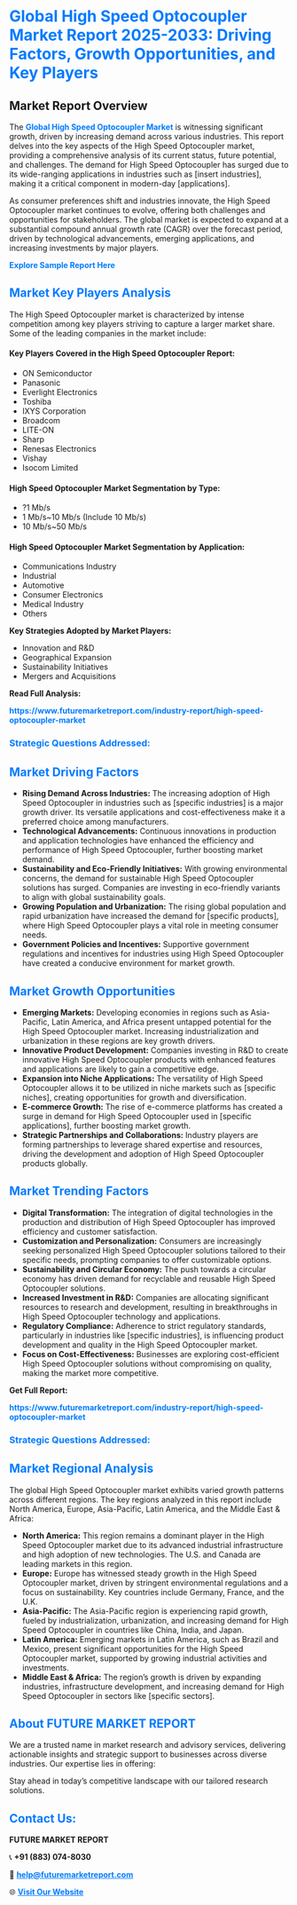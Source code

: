 <h1 style="color: #007BFF;">Global High Speed Optocoupler Market Report 2025-2033: Driving Factors, Growth Opportunities, and Key Players</h1>

<section id="overview">
<h2>Market Report Overview</h2>
<p>The <a href="https://www.futuremarketreport.com/industry-report/high-speed-optocoupler-market" style="color: #007BFF; text-decoration: none;"><strong>Global High Speed Optocoupler Market</strong></a> is witnessing significant growth, driven by increasing demand across various industries. This report delves into the key aspects of the High Speed Optocoupler market, providing a comprehensive analysis of its current status, future potential, and challenges. The demand for High Speed Optocoupler has surged due to its wide-ranging applications in industries such as [insert industries], making it a critical component in modern-day [applications].</p>
<p>As consumer preferences shift and industries innovate, the High Speed Optocoupler market continues to evolve, offering both challenges and opportunities for stakeholders. The global market is expected to expand at a substantial compound annual growth rate (CAGR) over the forecast period, driven by technological advancements, emerging applications, and increasing investments by major players.</p>
</section>

<section id="overview">
<p><a href="https://www.futuremarketreport.com/request-sample/reportId=75679" style="color: #007BFF; text-decoration: none;"><strong>Explore Sample Report Here</strong></a></p>
</section>

<section id="key-players">
<h2 style="color: #007BFF;">Market Key Players Analysis</h2>
<p>The High Speed Optocoupler market is characterized by intense competition among key players striving to capture a larger market share. Some of the leading companies in the market include:</p>
<h4>Key Players Covered in the High Speed Optocoupler Report:</h4>
<ul><li>ON Semiconductor</li><li>Panasonic</li><li>Everlight Electronics</li><li>Toshiba</li><li>IXYS Corporation</li><li>Broadcom</li><li>LITE-ON</li><li>Sharp</li><li>Renesas Electronics</li><li>Vishay</li><li>Isocom Limited</li></ul>
<h4>High Speed Optocoupler Market Segmentation by Type:</h4>
<ul><li>?1 Mb/s</li><li>1 Mb/s~10 Mb/s (Include 10 Mb/s)</li><li>10 Mb/s~50 Mb/s</li></ul>

<h4>High Speed Optocoupler Market Segmentation by Application:</h4>
<ul><li>Communications Industry</li><li>Industrial</li><li>Automotive</li><li>Consumer Electronics</li><li>Medical Industry</li><li>Others</li></ul>
<p><strong>Key Strategies Adopted by Market Players:</strong></p>
<ul>
<li>Innovation and R&D</li>
<li>Geographical Expansion</li>
<li>Sustainability Initiatives</li>
<li>Mergers and Acquisitions</li>
</ul>
</section>

<section>
<p><strong>Read Full Analysis: </strong></p><a href="https://www.futuremarketreport.com/industry-report/high-speed-optocoupler-market" style="color: #007BFF; text-decoration: none;"><strong>https://www.futuremarketreport.com/industry-report/high-speed-optocoupler-market</strong></a>
<h3 style="color: #007BFF;">Strategic Questions Addressed:</h3>
</section>

<section id="driving-factors">
<h2 style="color: #007BFF;">Market Driving Factors</h2>
<ul>
<li><strong>Rising Demand Across Industries:</strong> The increasing adoption of High Speed Optocoupler in industries such as [specific industries] is a major growth driver. Its versatile applications and cost-effectiveness make it a preferred choice among manufacturers.</li>
<li><strong>Technological Advancements:</strong> Continuous innovations in production and application technologies have enhanced the efficiency and performance of High Speed Optocoupler, further boosting market demand.</li>
<li><strong>Sustainability and Eco-Friendly Initiatives:</strong> With growing environmental concerns, the demand for sustainable High Speed Optocoupler solutions has surged. Companies are investing in eco-friendly variants to align with global sustainability goals.</li>
<li><strong>Growing Population and Urbanization:</strong> The rising global population and rapid urbanization have increased the demand for [specific products], where High Speed Optocoupler plays a vital role in meeting consumer needs.</li>
<li><strong>Government Policies and Incentives:</strong> Supportive government regulations and incentives for industries using High Speed Optocoupler have created a conducive environment for market growth.</li>
</ul>
</section>

<section id="growth-opportunities">
<h2 style="color: #007BFF;">Market Growth Opportunities</h2>
<ul>
<li><strong>Emerging Markets:</strong> Developing economies in regions such as Asia-Pacific, Latin America, and Africa present untapped potential for the High Speed Optocoupler market. Increasing industrialization and urbanization in these regions are key growth drivers.</li>
<li><strong>Innovative Product Development:</strong> Companies investing in R&D to create innovative High Speed Optocoupler products with enhanced features and applications are likely to gain a competitive edge.</li>
<li><strong>Expansion into Niche Applications:</strong> The versatility of High Speed Optocoupler allows it to be utilized in niche markets such as [specific niches], creating opportunities for growth and diversification.</li>
<li><strong>E-commerce Growth:</strong> The rise of e-commerce platforms has created a surge in demand for High Speed Optocoupler used in [specific applications], further boosting market growth.</li>
<li><strong>Strategic Partnerships and Collaborations:</strong> Industry players are forming partnerships to leverage shared expertise and resources, driving the development and adoption of High Speed Optocoupler products globally.</li>
</ul>
</section>

<section id="trending-factors">
<h2 style="color: #007BFF;">Market Trending Factors</h2>
<ul>
<li><strong>Digital Transformation:</strong> The integration of digital technologies in the production and distribution of High Speed Optocoupler has improved efficiency and customer satisfaction.</li>
<li><strong>Customization and Personalization:</strong> Consumers are increasingly seeking personalized High Speed Optocoupler solutions tailored to their specific needs, prompting companies to offer customizable options.</li>
<li><strong>Sustainability and Circular Economy:</strong> The push towards a circular economy has driven demand for recyclable and reusable High Speed Optocoupler solutions.</li>
<li><strong>Increased Investment in R&D:</strong> Companies are allocating significant resources to research and development, resulting in breakthroughs in High Speed Optocoupler technology and applications.</li>
<li><strong>Regulatory Compliance:</strong> Adherence to strict regulatory standards, particularly in industries like [specific industries], is influencing product development and quality in the High Speed Optocoupler market.</li>
<li><strong>Focus on Cost-Effectiveness:</strong> Businesses are exploring cost-efficient High Speed Optocoupler solutions without compromising on quality, making the market more competitive.</li>
</ul>
</section>

<section>
<p><strong>Get Full Report: </strong></p><a href="https://www.futuremarketreport.com/industry-report/high-speed-optocoupler-market" style="color: #007BFF; text-decoration: none;"><strong>https://www.futuremarketreport.com/industry-report/high-speed-optocoupler-market</strong></a>
<h3 style="color: #007BFF;">Strategic Questions Addressed:</h3>
</section>


<section id="regional-analysis">
<h2 style="color: #007BFF;">Market Regional Analysis</h2>
<p>The global High Speed Optocoupler market exhibits varied growth patterns across different regions. The key regions analyzed in this report include North America, Europe, Asia-Pacific, Latin America, and the Middle East & Africa:</p>
<ul>
<li><strong>North America:</strong> This region remains a dominant player in the High Speed Optocoupler market due to its advanced industrial infrastructure and high adoption of new technologies. The U.S. and Canada are leading markets in this region.</li>
<li><strong>Europe:</strong> Europe has witnessed steady growth in the High Speed Optocoupler market, driven by stringent environmental regulations and a focus on sustainability. Key countries include Germany, France, and the U.K.</li>
<li><strong>Asia-Pacific:</strong> The Asia-Pacific region is experiencing rapid growth, fueled by industrialization, urbanization, and increasing demand for High Speed Optocoupler in countries like China, India, and Japan.</li>
<li><strong>Latin America:</strong> Emerging markets in Latin America, such as Brazil and Mexico, present significant opportunities for the High Speed Optocoupler market, supported by growing industrial activities and investments.</li>
<li><strong>Middle East & Africa:</strong> The region’s growth is driven by expanding industries, infrastructure development, and increasing demand for High Speed Optocoupler in sectors like [specific sectors].</li>
</ul>
</section>

<footer>
<h2 style="color: #007BFF;">About FUTURE MARKET REPORT</h2>
<p>We are a trusted name in market research and advisory services, delivering actionable insights and strategic support to businesses across diverse industries. Our expertise lies in offering:</p>

<p>Stay ahead in today’s competitive landscape with our tailored research solutions.</p>

<h2 style="color: #007BFF;">Contact Us:</h2>
<p><strong>FUTURE MARKET REPORT</strong></p>
<p>📞 <strong>+91 (883) 074-8030</strong></p>
<p>📧 <strong><a href="mailto:help@futuremarketreport.com" style="color: #007BFF;">help@futuremarketreport.com</a></strong></p>
<p>🌐 <strong><a href="https://www.futuremarketreport.com/" style="color: #007BFF;">Visit Our Website</a></strong></p>
</footer>